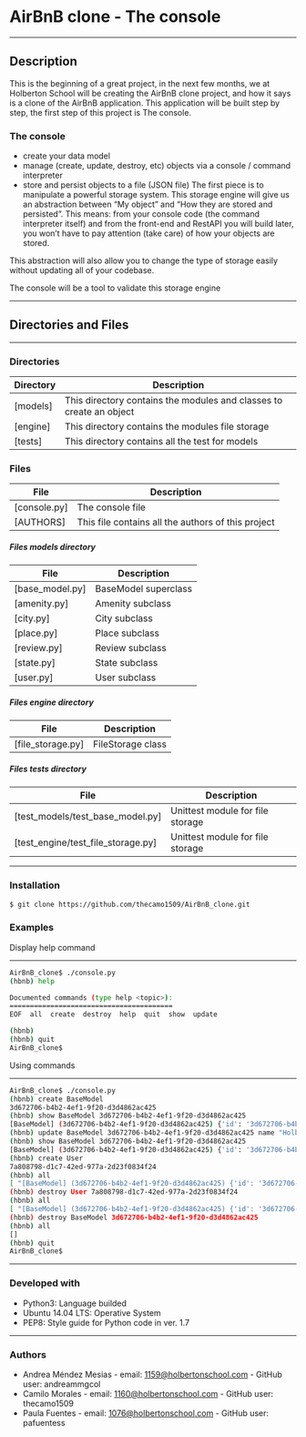 # AirBnB clone - The console
____

## Description
This is the beginning of a great project, in the next few months, we at Holberton School will be creating the AirBnB clone project, and how it says is a clone of the AirBnB application.
This application will be built step by step, the first step of this project is The console.

### The console
- create your data model
- manage (create, update, destroy, etc) objects via a console / command interpreter
- store and persist objects to a file (JSON file)
The first piece is to manipulate a powerful storage system. This storage engine will give us an abstraction between “My object” and “How they are stored and persisted”. This means: from your console code (the command interpreter itself) and from the front-end and RestAPI you will build later, you won’t have to pay attention (take care) of how your objects are stored.

This abstraction will also allow you to change the type of storage easily without updating all of your codebase.

The console will be a tool to validate this storage engine
___

## Directories and Files
___
### Directories
| Directory | Description |
| ------ | ------ |
| [models] | This directory contains the modules and classes to create an object|
| [engine] | This directory contains the modules file storage|
| [tests] | This directory contains all the test for models|

### Files
| File | Description |
| ------ | ------ |
| [console.py] | The console file|
| [AUTHORS] | This file contains all the authors of this project|

##### Files models directory
| File | Description |
| ------ | ------ |
| [base_model.py] | BaseModel superclass|
| [amenity.py] | Amenity subclass|
| [city.py] | City subclass|
| [place.py] | Place subclass|
| [review.py] | Review subclass|
| [state.py] | State subclass|
| [user.py] | User subclass|

##### Files engine directory
| File | Description |
| ------ | ------ |
| [file_storage.py] | FileStorage class|

##### Files tests directory
| File | Description |
| ------ | ------ |
| [test_models/test_base_model.py] | Unittest module for file storage|
| [test_engine/test_file_storage.py] | Unittest module for file storage|
___

### Installation
```sh
$ git clone https://github.com/thecamo1509/AirBnB_clone.git
```

### Examples
Display help command
___
```sh
AirBnB_clone$ ./console.py
(hbnb) help

Documented commands (type help <topic>):
========================================
EOF  all  create  destroy  help  quit  show  update

(hbnb) 
(hbnb) quit
AirBnB_clone$
```
Using commands
___
```sh
AirBnB_clone$ ./console.py
(hbnb) create BaseModel
3d672706-b4b2-4ef1-9f20-d3d4862ac425
(hbnb) show BaseModel 3d672706-b4b2-4ef1-9f20-d3d4862ac425
[BaseModel] (3d672706-b4b2-4ef1-9f20-d3d4862ac425) {'id': '3d672706-b4b2-4ef1-9f20-d3d4862ac425', 'created_at': datetime.datetime(2020, 2, 18, 11, 46, 2, 203459), 'updated_at': datetime.datetime(2020, 2, 18, 11, 46, 2, 203459)}
(hbnb) update BaseModel 3d672706-b4b2-4ef1-9f20-d3d4862ac425 name "Holberton"
(hbnb) show BaseModel 3d672706-b4b2-4ef1-9f20-d3d4862ac425
[BaseModel] (3d672706-b4b2-4ef1-9f20-d3d4862ac425) {'id': '3d672706-b4b2-4ef1-9f20-d3d4862ac425', 'created_at': datetime.datetime(2020, 2, 18, 11, 46, 2, 203459), 'updated_at': datetime.datetime(2020, 2, 18, 11, 46, 2, 203459), 'name': 'Holberton'}
(hbnb) create User
7a808798-d1c7-42ed-977a-2d23f0834f24
(hbnb) all
[ "[BaseModel] (3d672706-b4b2-4ef1-9f20-d3d4862ac425) {'id': '3d672706-b4b2-4ef1-9f20-d3d4862ac425', 'created_at': datetime.datetime(2020, 2, 18, 11, 46, 2, 203459), 'updated_at': datetime.datetime(2020, 2, 18, 11, 46, 2, 203459), 'name': 'Holberton'}", "[User] (7a808798-d1c7-42ed-977a-2d23f0834f24) {'id': '7a808798-d1c7-42ed-977a-2d23f0834f24', 'created_at': datetime.datetime(2020, 2, 18, 11, 47, 57, 519573), 'updated_at': datetime.datetime(2020, 2, 18, 11, 47, 57, 519573)}"]
(hbnb) destroy User 7a808798-d1c7-42ed-977a-2d23f0834f24
(hbnb) all
[ "[BaseModel] (3d672706-b4b2-4ef1-9f20-d3d4862ac425) {'id': '3d672706-b4b2-4ef1-9f20-d3d4862ac425', 'created_at': datetime.datetime(2020, 2, 18, 11, 46, 2, 203459), 'updated_at': datetime.datetime(2020, 2, 18, 11, 46, 2, 203459), 'name': 'Holberton'}"]
(hbnb) destroy BaseModel 3d672706-b4b2-4ef1-9f20-d3d4862ac425
(hbnb) all
[]
(hbnb) quit
AirBnB_clone$
```
___

### Developed with
- Python3: Language builded
- Ubuntu 14.04 LTS: Operative System
- PEP8: Style guide for Python code in ver. 1.7
___

### Authors
- Andrea Méndez Mesias - email: 1159@holbertonschool.com - GitHub user: andreammgcol
- Camilo Morales - email: 1160@holbertonschool.com - GitHub user: thecamo1509
- Paula Fuentes - email: 1076@holbertonschool.com - GitHub user: pafuentess
